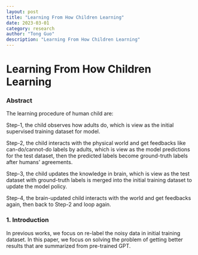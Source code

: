 ```yaml
---
layout: post
title: "Learning From How Children Learning"
date: 2023-03-01
category: research
author: "Tong Guo"
description: "Learning From How Children Learning"
---
```



# Learning From How Children Learning

### Abstract

The learning procedure of human child are:

Step-1, the child observes how adults do, which is view as the initial supervised training dataset for model. 

Step-2, the child interacts with the physical world and get feedbacks like can-do/cannot-do labels by adults, which is view as the model predictions for the test dataset, then the predicted labels become ground-truth labels after humans' agreements. 

Step-3, the child updates the knowledge in brain, which is view as the test dataset with ground-truth labels is merged into the initial training dataset to update the model policy. 

Step-4, the brain-updated child interacts with the world and get feedbacks again, then back to Step-2 and loop again.

### 1. Introduction

In previous works, we focus on re-label the noisy data in initial training dataset. In this paper, we focus on solving the problem of getting better results that are summarized from pre-trained GPT.
